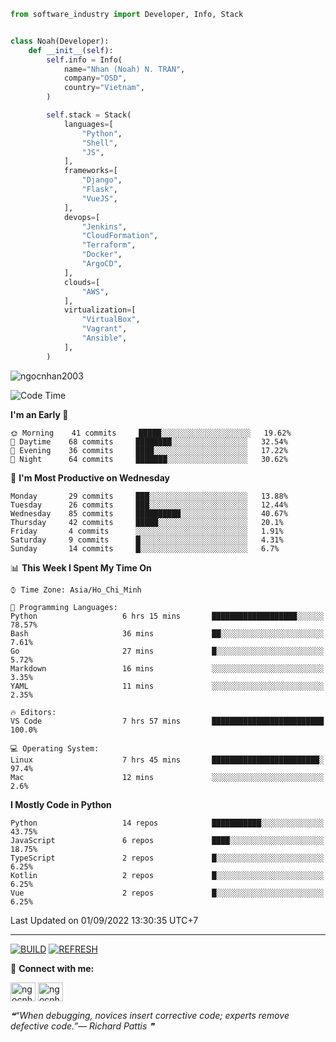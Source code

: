 ```python
from software_industry import Developer, Info, Stack


class Noah(Developer):
    def __init__(self):
        self.info = Info(
            name="Nhan (Noah) N. TRAN",
            company="OSD",
            country="Vietnam",
        )

        self.stack = Stack(
            languages=[
                "Python",
                "Shell",
                "JS",
            ],
            frameworks=[
                "Django",
                "Flask",
                "VueJS",
            ],
            devops=[
                "Jenkins",
                "CloudFormation",
                "Terraform",
                "Docker",
                "ArgoCD",
            ],
            clouds=[
                "AWS",
            ],
            virtualization=[
                "VirtualBox",
                "Vagrant",
                "Ansible",
            ],
        )
```
<img src="https://komarev.com/ghpvc/?username=ngocnhan2003&label=Profile%20views&color=0e75b6&style=flat" alt="ngocnhan2003" /> 

<!--START_SECTION:waka-->
![Code Time](http://img.shields.io/badge/Code%20Time-479%20hrs%202%20mins-blue)

**I'm an Early 🐤** 

```text
🌞 Morning    41 commits     █████░░░░░░░░░░░░░░░░░░░░   19.62% 
🌆 Daytime    68 commits     ████████░░░░░░░░░░░░░░░░░   32.54% 
🌃 Evening    36 commits     ████░░░░░░░░░░░░░░░░░░░░░   17.22% 
🌙 Night      64 commits     ███████░░░░░░░░░░░░░░░░░░   30.62%

```
📅 **I'm Most Productive on Wednesday** 

```text
Monday       29 commits     ███░░░░░░░░░░░░░░░░░░░░░░   13.88% 
Tuesday      26 commits     ███░░░░░░░░░░░░░░░░░░░░░░   12.44% 
Wednesday    85 commits     ██████████░░░░░░░░░░░░░░░   40.67% 
Thursday     42 commits     █████░░░░░░░░░░░░░░░░░░░░   20.1% 
Friday       4 commits      ░░░░░░░░░░░░░░░░░░░░░░░░░   1.91% 
Saturday     9 commits      █░░░░░░░░░░░░░░░░░░░░░░░░   4.31% 
Sunday       14 commits     █░░░░░░░░░░░░░░░░░░░░░░░░   6.7%

```


📊 **This Week I Spent My Time On** 

```text
⌚︎ Time Zone: Asia/Ho_Chi_Minh

💬 Programming Languages: 
Python                   6 hrs 15 mins       ███████████████████░░░░░░   78.57% 
Bash                     36 mins             ██░░░░░░░░░░░░░░░░░░░░░░░   7.61% 
Go                       27 mins             █░░░░░░░░░░░░░░░░░░░░░░░░   5.72% 
Markdown                 16 mins             ░░░░░░░░░░░░░░░░░░░░░░░░░   3.35% 
YAML                     11 mins             ░░░░░░░░░░░░░░░░░░░░░░░░░   2.35%

🔥 Editors: 
VS Code                  7 hrs 57 mins       █████████████████████████   100.0%

💻 Operating System: 
Linux                    7 hrs 45 mins       ████████████████████████░   97.4% 
Mac                      12 mins             ░░░░░░░░░░░░░░░░░░░░░░░░░   2.6%

```

**I Mostly Code in Python** 

```text
Python                   14 repos            ███████████░░░░░░░░░░░░░░   43.75% 
JavaScript               6 repos             ████░░░░░░░░░░░░░░░░░░░░░   18.75% 
TypeScript               2 repos             █░░░░░░░░░░░░░░░░░░░░░░░░   6.25% 
Kotlin                   2 repos             █░░░░░░░░░░░░░░░░░░░░░░░░   6.25% 
Vue                      2 repos             █░░░░░░░░░░░░░░░░░░░░░░░░   6.25%

```



 Last Updated on 01/09/2022 13:30:35 UTC+7
<!--END_SECTION:waka-->

<hr>

[![BUILD](https://github.com/ngocnhan2003/ngocnhan2003/actions/workflows/001_build.yml/badge.svg)](https://github.com/ngocnhan2003/ngocnhan2003/actions/workflows/001_build.yml)
[![REFRESH](https://github.com/ngocnhan2003/ngocnhan2003/actions/workflows/002_refresh.yml/badge.svg)](https://github.com/ngocnhan2003/ngocnhan2003/actions/workflows/002_refresh.yml)

🔗 **Connect with me:**

<a href="https://linkedin.com/in/ngocnhan2003" target="blank"><img align="center" src="https://raw.githubusercontent.com/rahuldkjain/github-profile-readme-generator/master/src/images/icons/Social/linked-in-alt.svg" alt="ngocnhan2003" height="30" width="40" /></a>
<a href="https://instagram.com/ngocnhan2003" target="blank"><img align="center" src="https://raw.githubusercontent.com/rahuldkjain/github-profile-readme-generator/master/src/images/icons/Social/instagram.svg" alt="ngocnhan2003" height="30" width="40" /></a>


<!--STARTS_HERE_QUOTE_README-->
<i>❝“When debugging, novices insert corrective code; experts remove defective code.”— Richard Pattis   ❞</i>
<!--ENDS_HERE_QUOTE_README-->